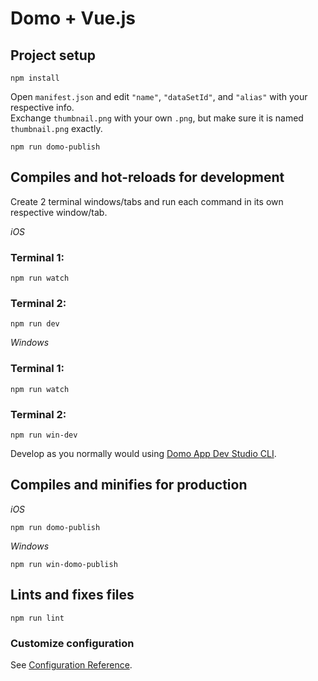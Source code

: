 # Domo + Vue.js

## Project setup

```
npm install
```

Open `manifest.json` and edit `"name"`, `"dataSetId"`, and `"alias"` with your respective info.  
Exchange `thumbnail.png` with your own `.png`, but make sure it is named `thumbnail.png` exactly.

```
npm run domo-publish
```

## Compiles and hot-reloads for development

Create 2 terminal windows/tabs and run each command in its own respective window/tab.

_iOS_

### Terminal 1:

```
npm run watch
```

### Terminal 2:

```
npm run dev
```

_Windows_

### Terminal 1:

```
npm run watch
```

### Terminal 2:

```
npm run win-dev
```

Develop as you normally would using [Domo App Dev Studio CLI](https://developer.domo.com/docs/dev-studio/dev-studio-overview).

## Compiles and minifies for production

_iOS_

```
npm run domo-publish
```

_Windows_

```
npm run win-domo-publish
```

## Lints and fixes files

```
npm run lint
```

### Customize configuration

See [Configuration Reference](https://cli.vuejs.org/config/).
